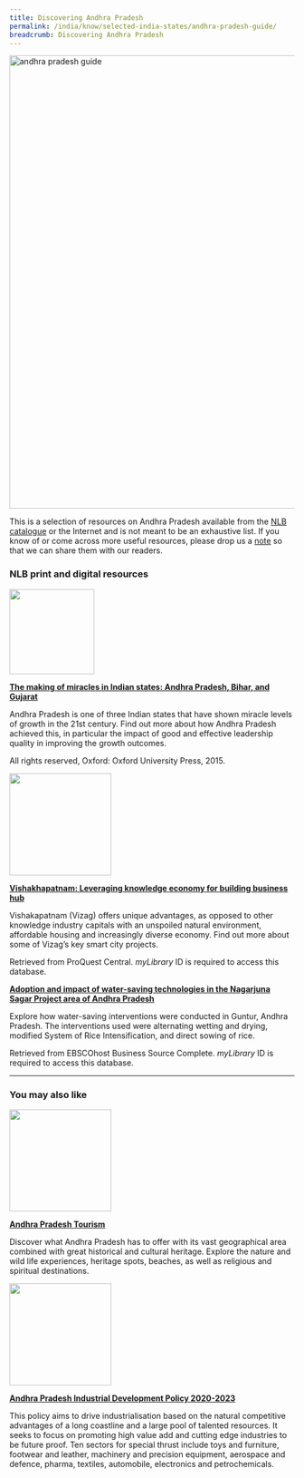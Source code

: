 ```yaml
---
title: Discovering Andhra Pradesh
permalink: /india/know/selected-india-states/andhra-pradesh-guide/
breadcrumb: Discovering Andhra Pradesh
---
```

<img src="\images\india-selected\andhra-pradesh-guide.jpg" alt="andhra pradesh guide" style="width:800px;" />

This is a selection of resources on Andhra Pradesh available from the [NLB catalogue](http://catalogue.nlb.gov.sg/) or the Internet and is not meant to be an exhaustive list. If you know of or come across more useful resources, please drop us a  <a href="http://www.eyeonasia.gov.sg/contact-us/">note</a> so that we can share them with our readers.



### **NLB print and digital resources**

<img src="/images/book-covers/The-making-of-miracles-in-Indian-states-Andhra-Pradesh-Bihar-and-Gujarat.jpg" style="width:150px;" />

[**The making of miracles in Indian states: Andhra Pradesh, Bihar, and Gujarat**](http://eservice.nlb.gov.sg/item_holding.aspx?bid=202665108)

Andhra Pradesh is one of three Indian states that have shown miracle levels of growth in the 21st century. Find out more about how Andhra Pradesh achieved this, in particular the impact of good and effective leadership quality in improving the growth outcomes.

All rights reserved, Oxford: Oxford University Press, 2015.

<img src="/images/resources/Database 1.jpg" style="width:180px;" />

[**Vishakhapatnam: Leveraging knowledge economy for building business hub**](http://eresources.nlb.gov.sg/Main/Browse?startsWith=P)

Vishakapatnam (Vizag) offers unique advantages, as opposed to other knowledge industry capitals with an unspoiled natural environment, affordable housing and increasingly diverse economy. Find out more about some of Vizag’s key smart city projects.

Retrieved from ProQuest Central. *myLibrary* ID is required to access this database. 



[**Adoption and impact of water-saving technologies in the Nagarjuna Sagar Project area of Andhra Pradesh**](http://eresources.nlb.gov.sg/Main/Browse?startsWith=E)

Explore how water-saving interventions were conducted in Guntur, Andhra Pradesh. The interventions used were alternating wetting and drying, modified System of Rice Intensification, and direct sowing of rice. 

Retrieved from EBSCOhost Business Source Complete. *myLibrary* ID is required to access this database.


---

### **You may also like**

<img src="/images/resources/Article 1.jpg" style="width:180px;" />

[**Andhra Pradesh Tourism**](https://aptourism.gov.in/)

Discover what Andhra Pradesh has to offer with its vast geographical area combined with great historical and cultural heritage. Explore the nature and wild life experiences, heritage spots, beaches, as well as religious and spiritual destinations. 


<img src="/images/resources/Article 4.jpg" style="width:180px;" />

[**Andhra Pradesh Industrial Development Policy 2020-2023**](https://apedb.gov.in/downloads/ap-industrial-policy-2020-23-brochure-final.pdf)


This policy aims to drive industrialisation based on the natural competitive advantages of a long coastline and a large pool of talented resources. It seeks to focus on promoting high value add and cutting edge industries to be future proof. Ten sectors for special thrust include toys and furniture, footwear and leather, machinery and precision equipment, aerospace and defence, pharma, textiles, automobile, electronics and petrochemicals.